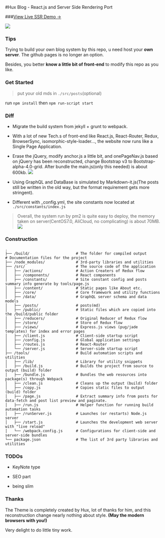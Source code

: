 #Hux Blog - React.js and Server Side Rendering Port

###[View Live SSR Demo &rarr;](http://120.27.122.115:3000/)

![](http://fancy-oss.oss-cn-shenzhen.aliyuncs.com/screen.png)

### Tips

Trying to build your own blog system by this repo, u need host your **own server**. The github pages is no longer an option.

Besides, you better **know a little bit of front-end** to modify this repo as you like.

### Get Started

> put your old mds in `./src/posts`(optional)

run `npm install` then `npm run-script start`

### Diff 

* Migrate the build system from jekyll + grunt to webpack.
 
* With a lot of new Tech.s of front-end like React.js, React-Router, Redux, BrowserSync, isomorphic-style-loader..., the website now runs like a Single Page Application. 

* Erase the jQuery, modify anchor.js a little bit, and onePageNav.js based on jQuery has been reconstructed, change Bootstrap v3 to Bootstrap-alpha-4.0-grid. After bundle the main.js(only this needed) is about 600kb.
  ![](http://fancy-oss.oss-cn-shenzhen.aliyuncs.com/bundle.png)
  
* Using GraphQL and DataBase is simulated by Markdown-it.js(The posts still be written in the old way, but the format requirement gets more stringent).

* Different with _config.yml, the site constants now located at `./src/constants/index.js`

> Overall, the system run by pm2 is quite easy to deploy, the memory taken on server(CentOS7.0, AliCloud, no complicating) is about 70MB.
![](http://fancy-oss.oss-cn-shenzhen.aliyuncs.com/memory.png)


### Construction


```
.
├── /build/                     # The folder for compiled output                     # Documentation files for the project
├── /node_modules/              # 3rd-party libraries and utilities
├── /src/                       # The source code of the application
│   ├── /actions/               # Action Creaters of Redux flow
│   ├── /components/            # React components
│   ├── /constants/             # Site constant config and posts summary info generate by tools/page.js
│   ├── /content/               # Static pages like About etc.
│   ├── /core/                  # Core framework and utility functions
│   ├── /data/                  # GraphQL server schema and data models
│   ├── /posts/                 # posts(md)
│   ├── /public/                # Static files which are copied into the /build/public folder
│   ├── /reducers/              # Original Reducer of Redux flow
│   ├── /store/                 # Store of Redux flow
│   ├── /views/                 # Express.js views (pug/jade templates) for index and error pages
│   ├── /client.js              # Client-side startup script
│   ├── /config.js              # Global application settings
│   ├── /routes.js              # React-Router
│   └── /server.js              # Server-side startup script
├── /tools/                     # Build automation scripts and utilities
│   ├── /lib/                   # Library for utility snippets
│   ├── /build.js               # Builds the project from source to output (build) folder
│   ├── /bundle.js              # Bundles the web resources into package(s) through Webpack
│   ├── /clean.js               # Cleans up the output (build) folder
│   ├── /copy.js                # Copies static files to output (build) folder
│   ├── /page.js                # Extract summary info from posts for data-fetch and post list preview and paginate.
│   ├── /run.js                 # Helper function for running build automation tasks
│   ├── /runServer.js           # Launches (or restarts) Node.js server
│   ├── /start.js               # Launches the development web server with "live reload"
│   └── /webpack.config.js      # Configurations for client-side and server-side bundles
└── package.json                # The list of 3rd party libraries and utilities
```

### TODOs

* KeyNote type

* SEO part

* being slim

### Thanks

The Theme is completely created by Hux, lot of thanks for him, and this reconstruction change nearly nothing about style. **(May the modern browsers with you!)**

Very delight to do little tiny work.
